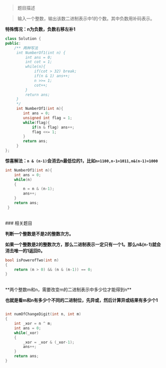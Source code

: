 > 题目描述

> 输入一个整数，输出该数二进制表示中1的个数。其中负数用补码表示。

**特殊情况：n为负数，负数右移左补1**

```c++
class Solution {
public:
	/** 两种写法
     int NumberOf1(int n) {
         int ans = 0;
         int cot = 1;
         while(n){
             if(cot > 32) break;
             if(n & 1) ans++;
             n >>= 1;
             cot++;
         }
         return ans;
     }
     */
     int NumberOf1(int n){
     	int ans = 0;
     	unsigned int flag = 1;
     	while(flag){
     		if(n & flag) ans++;
     		flag <<= 1;
     	}
     	return ans;
     }
};
```

**惊喜解法：```n & (n-1)```会消去n最低位的1，比如```n=1100,n-1=1011,n&(n-1)=1000```**
```c++
int NumberOf1(int n){
 	int ans = 0;
 	while(n)
 	{
 		n = n & (n-1);
 		ans++;
 	}
 	return ans;
 }
```

<br/>
### 相关题目


**判断一个整数是不是2的整数次方。**

**如果一个整数是2的整数次方，那么二进制表示一定只有一个1。那么n&(n-1)就会消去唯一的1返回0。**

```c++
bool isPowerofTwo(int n)
{
	return (n > 0) && (n & (n-1)) == 0;
}
```
<br/>
**两个整数m和n，需要改变m的二进制表示中多少位才能得到n**

**也就是看m和n有多少个不同的二进制位，先异或，然后计算异或结果有多少个1**

```c++

int numOfChangeDigit(int n, int m)
{
	int _xor = n ^ m;
	int ans = 0;
	while(_xor)
	{
		_xor = _xor & (_xor-1);
		ans++;
	}
	return ans;
}
```